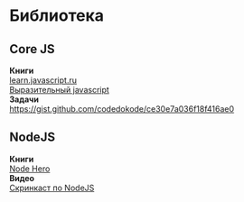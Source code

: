# Библиотека

## Core JS
**Книги**</br>
[learn.javascript.ru](https://learn.javascript.ru/)</br>
[Выразительный javascript](https://karmazzin.gitbooks.io/eloquentjavascript_ru/content/)</br>
**Задачи**</br>
https://gist.github.com/codedokode/ce30e7a036f18f416ae0
## NodeJS
**Книги**</br>
[Node Hero](https://medium.com/devschacht/node-hero-chapter-1-239f7afeb1d1)</br>
**Видео**</br>
[Скринкаст по NodeJS](https://learn.javascript.ru/screencast/nodejs)</br>
